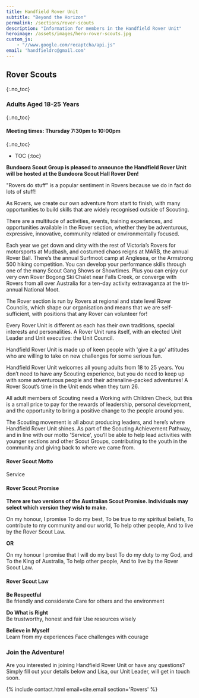 ```yaml
---
title: Handfield Rover Unit
subtitle: "Beyond the Horizon"
permalink: /sections/rover-scouts
description: "Information for members in the Handfield Rover Unit"
heroimage: /assets/images/hero-rover-scouts.jpg
custom_js:
    - "//www.google.com/recaptcha/api.js"
email: 'handfieldrc@gmail.com'
---
```


## Rover Scouts
{:.no_toc}

### Adults Aged 18-25 Years
{:.no_toc}

#### Meeting times: Thursday 7:30pm to 10:00pm
{:.no_toc}

- TOC
{:toc}

<!--<img class="float-right" src="/assets/images/logo-hsm-rovers.png" />-->

**Bundoora Scout Group is pleased to announce the Handfield Rover Unit will be hosted at the Bundoora Scout Hall Rover Den!**

"Rovers do stuff" is a popular sentiment in Rovers because we do in fact do lots of stuff!

As Rovers, we create our own adventure from start to finish, with many opportunities to build skills that are widely recognised outside of Scouting.

There are a multitude of activities, events, training experiences, and opportunities available in the Rover section, whether they be adventurous, expressive, innovative, community related or environmentally focused.

Each year we get down and dirty with the rest of Victoria’s Rovers for motorsports at Mudbash, and costumed chaos reigns at MARB, the annual Rover Ball. There’s the annual Surfmoot camp at Anglesea, or the Armstrong 500 hiking competition. You can develop your performance skills through one of the many Scout Gang Shows or Showtimes. Plus you can enjoy our very own Rover Bogong Ski Chalet near Falls Creek, or converge with Rovers from all over Australia for a ten-day activity extravaganza at the tri-annual National Moot.

The Rover section is run by Rovers at regional and state level Rover Councils, which shape our organisation and means that we are self-sufficient, with positions that any Rover can volunteer for!

Every Rover Unit is different as each has their own traditions, special interests and personalities. A Rover Unit runs itself, with an elected Unit Leader and Unit executive: the Unit Council.

Handfield Rover Unit is made up of keen people with 'give it a go' attitudes who are willing to take on new challenges for some serious fun.

Handfield Rover Unit welcomes all young adults from 18 to 25 years. You don’t need to have any Scouting experience, but you do need to keep up with some adventurous people and their adrenaline-packed adventures! A Rover Scout’s time in the Unit ends when they turn 26.

All adult members of Scouting need a Working with Children Check, but this is a small price to pay for the rewards of leadership, personal development, and the opportunity to bring a positive change to the people around you.

The Scouting movement is all about producing leaders, and here’s where Handfield Rover Unit shines. As part of the Scouting Achievement Pathway, and in line with our motto 'Service', you’ll be able to help lead activities with younger sections and other Scout Groups, contributing to the youth in the community and giving back to where we came from. 

#### Rover Scout Motto

Service

#### Rover Scout Promise

**There are two versions of the Australian Scout Promise. Individuals may select which version they wish to make.**

On my honour, I promise
To do my best,
To be true to my spiritual beliefs,
To contribute to my community and our world,
To help other people,
And to live by the Rover Scout Law.

**OR**

On my honour
I promise that I will do my best
To do my duty to my God, and
To the King of Australia,
To help other people,
And to live by the Rover Scout Law.

#### Rover Scout Law

**Be Respectful**  
Be friendly and considerate
Care for others and the environment

**Do What is Right**  
Be trustworthy, honest and fair
Use resources wisely

**Believe in Myself**  
Learn from my experiences
Face challenges with courage

### Join the Adventure!

Are you interested in joining Handfield Rover Unit or have any questions? Simply fill out your details below and Lisa, our Unit Leader, will get in touch soon.

{% include contact.html email=site.email section='Rovers' %}